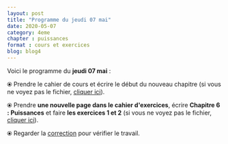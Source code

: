 ```yaml
---
layout: post
title: "Programme du jeudi 07 mai"
date: 2020-05-07
category: 4eme
chapter : puissances
format : cours et exercices
blog: blog4
---
```


Voici le programme du <b>jeudi 07 mai</b> :

⦿ Prendre le cahier de cours et écrire le début du nouveau chapitre (si vous ne voyez pas le fichier, <a href="/cours/4eme/4eme_chapitre_6_puissances.pdf">cliquer ici</a>).

<object data="/cours/4eme/4eme_chapitre_6_puissances.pdf" width="100%" height="500" type='application/pdf'></object>

⦿ Prendre <strong>une nouvelle page dans le cahier d'exercices</strong>, écrire <strong>Chapitre 6 : Puissances</strong> et faire <b>les exercices 1 et 2</b> (si vous ne voyez pas le fichier, <a href="/exercices/4eme/4eme_exercices_jeudi_07_mai_2020.pdf">cliquer ici</a>). 

<object data="/exercices/4eme/4eme_exercices_jeudi_07_mai_2020.pdf" width="100%" height="500" type='application/pdf'></object>

⦿ Regarder la <a class="correction" href="/exercices/4eme/4eme_exercices_jeudi_07_mai_2020_corrections.pdf">correction</a> pour vérifier le travail.

